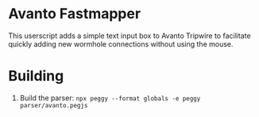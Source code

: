 # Avanto Fastmapper

This userscript adds a simple text input box to Avanto Tripwire
to facilitate quickly adding new wormhole connections without
using the mouse.

# Building

1. Build the parser: `npx peggy --format globals -e peggy parser/avanto.pegjs`
